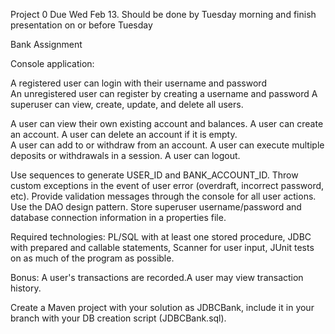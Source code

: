 Project 0
Due Wed Feb 13. Should be done by Tuesday morning and finish presentation on or before Tuesday

Bank Assignment

Console application: 

A registered user can login with their username and password  
An unregistered user can register by creating a username and password 
A superuser can view, create, update, and delete all users.

A user can view their own existing account and balances. 
A user can create an account. 
A user can delete an account if it is empty.  
A user can add to or withdraw from an account. 
A user can execute multiple deposits or withdrawals in a session. 
A user can logout. 

Use sequences to generate USER_ID and BANK_ACCOUNT_ID. 
Throw custom exceptions in the event of user error (overdraft, incorrect password, etc). 
Provide validation messages through the console for all user actions. 
Use the DAO design pattern.
Store superuser username/password and database connection information in a properties file. 

Required technologies: 
PL/SQL with at least one stored procedure, JDBC with prepared and callable statements,
Scanner for user input, JUnit tests on as much of the program as possible.  

Bonus: 
A user's transactions are recorded.A user may view transaction history. 


Create a Maven project with your solution as JDBCBank, include it in your branch with your DB creation script (JDBCBank.sql). 
